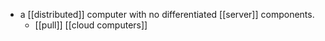 - a [[distributed]] computer with no differentiated [[server]] components.
	- [[pull]] [[cloud computers]]